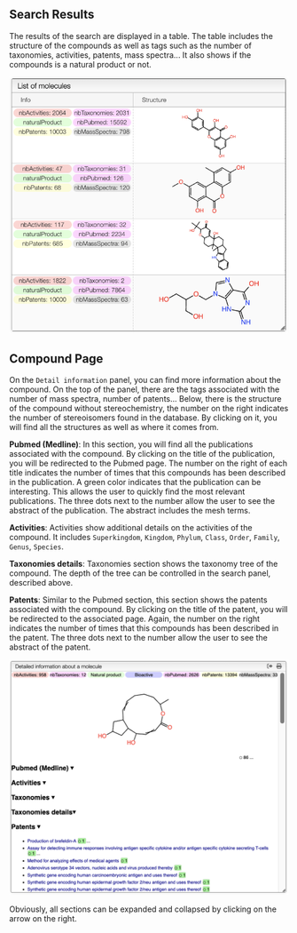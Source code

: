 ## Search Results

The results of the search are displayed in a table. The table includes the structure of the compounds as well as tags such as the number of taxonomies, activities, patents, mass spectra... It also shows if the compounds is a natural product or not.

![images/search_results.png](images/search_results.png)

## Compound Page

On the `Detail information` panel, you can find more information about the compound. On the top of the panel, there are the tags associated with the number of mass spectra, number of patents... Below, there is the structure of the compound without stereochemistry, the number on the right indicates the number of stereoisomers found in the database. By clicking on it, you will find all the structures as well as where it comes from. 


**Pubmed (Medline)**:
In this section, you will find all the publications associated with the compound. By clicking on the title of the publication, you will be redirected to the Pubmed page. The number on the right of each title indicates the number of times that this compounds has been described in the publication. A green color indicates that the publication can be interesting. This allows the user to quickly find the most relevant publications. The three dots next to the number allow the user to see the abstract of the publication. The abstract includes the mesh terms.

**Activities**:
Activities show additional details on the activities of the compound. It includes `Superkingdom`, `Kingdom`, `Phylum`, `Class`, `Order`, `Family`, `Genus`,	`Species`.

**Taxonomies details**:
Taxonomies section shows the taxonomy tree of the compound. The depth of the tree can be controlled in the search panel, described above.

**Patents**:
Similar to the Pubmed section, this section shows the patents associated with the compound. By clicking on the title of the patent, you will be redirected to the associated page. Again, the number on the right indicates the number of times that this compounds has been described in the patent. The three dots next to the number allow the user to see the abstract of the patent.

![](images/detailed.png)

Obviously, all sections can be expanded and collapsed by clicking on the arrow on the right.
